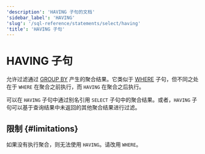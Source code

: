 ```yaml
---
'description': 'HAVING 子句的文档'
'sidebar_label': 'HAVING'
'slug': '/sql-reference/statements/select/having'
'title': 'HAVING 子句'
---
```



# HAVING 子句

允许过滤通过 [GROUP BY](/sql-reference/statements/select/group-by) 产生的聚合结果。它类似于 [WHERE](../../../sql-reference/statements/select/where.md) 子句，但不同之处在于 `WHERE` 在聚合之前执行，而 `HAVING` 在聚合之后执行。

可以在 `HAVING` 子句中通过别名引用 `SELECT` 子句中的聚合结果。或者，`HAVING` 子句可以基于查询结果中未返回的其他聚合结果进行过滤。

## 限制 {#limitations}

如果没有执行聚合，则无法使用 `HAVING`。请改用 `WHERE`。
